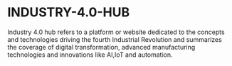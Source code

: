 # INDUSTRY-4.0-HUB
Industry 4.0 hub refers to a platform or website dedicated to the concepts and technologies driving the fourth Industrial Revolution and summarizes the coverage of digital transformation, advanced manufacturing technologies and innovations like AI,IoT and automation.
